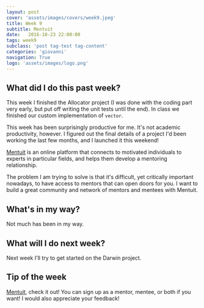 ```yaml
---
layout: post
cover: 'assets/images/covers/week9.jpeg'
title: Week 9
subtitle: Mentuit
date:   2016-10-23 22:00:00
tags: week9
subclass: 'post tag-test tag-content'
categories: 'giovanni'
navigation: True
logo: 'assets/images/logo.png'
---
```


## What did I do this past week?
This week I finished the Allocator project (I was done with the coding part very early, but put off writing the unit tests until the end). In class we finished our custom implementation of `vector`.


This week has been surprisingly productive for me. It's not academic productivity, however. I figured out the final details of a project I'd been working the last few months, and I launched it this weekend!


[Mentuit](mentuit.com) is an online platform that connects to motivated individuals to experts in particular fields, and helps them develop a mentoring relationship.

The problem I am trying to solve is that it's difficult, yet critically important nowadays, to have access to mentors that can open doors for you. I want to build a great community and network of mentors and mentees with Mentuit.

## What's in my way?
Not much has been in my way.


## What will I do next week?
Next week I'll try to get started on the Darwin project.

## Tip of the week
[Mentuit](mentuit.com), check it out! You can sign up as a mentor, mentee, or both if you want! I would also appreciate your feedback!